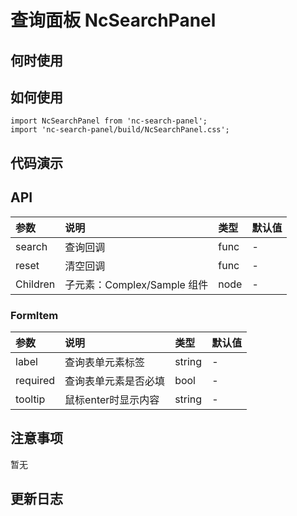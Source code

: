# 查询面板 NcSearchPanel


 ## 何时使用


 ## 如何使用

```
import NcSearchPanel from 'nc-search-panel';
import 'nc-search-panel/build/NcSearchPanel.css';
```

 ## 代码演示

 ## API

|参数|说明|类型|默认值|
|:---|:-----|:----|:------|
|search|查询回调|func|-|
|reset|清空回调|func|-|
|Children|子元素：Complex/Sample 组件|node|-|

### FormItem

|参数|说明|类型|默认值|
|:---|:-----|:----|:------|
|label|查询表单元素标签|string|-|
|required|查询表单元素是否必填|bool|-|
|tooltip|鼠标enter时显示内容|string|-|


 ## 注意事项

 暂无

 ## 更新日志